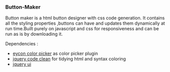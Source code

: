 ### Button-Maker
Button maker is a html button designer with css code generation.
It contains all the styling properties ,buttons can have and updates them dynamically
at run time.Built purely on javascript and css for responsiveness and can be run as is 
by downloading it.

Dependencies :

* [eycon color picker](http://www.eyecon.ro/colorpicker/) as color picker plugin
* [jquery code clean](https://code.google.com/p/jquery-clean/) for tidying html and syntax coloring
* [jquery ui](http://jqueryui.com)